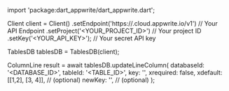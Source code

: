 import 'package:dart_appwrite/dart_appwrite.dart';

Client client = Client()
    .setEndpoint('https://<REGION>.cloud.appwrite.io/v1') // Your API Endpoint
    .setProject('<YOUR_PROJECT_ID>') // Your project ID
    .setKey('<YOUR_API_KEY>'); // Your secret API key

TablesDB tablesDB = TablesDB(client);

ColumnLine result = await tablesDB.updateLineColumn(
    databaseId: '<DATABASE_ID>',
    tableId: '<TABLE_ID>',
    key: '',
    xrequired: false,
    xdefault: [[1,2], [3, 4]], // (optional)
    newKey: '', // (optional)
);
